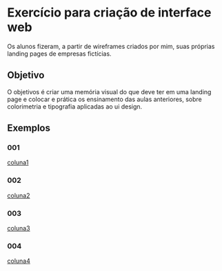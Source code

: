 # Exercício para criação de interface web

Os alunos fizeram, a partir de wireframes criados por mim, suas próprias landing pages de empresas fictícias. 

## Objetivo

O objetivos é criar uma memória visual do que deve ter em uma landing page e colocar e prática os ensinamento das aulas anteriores, sobre colorimetria e tipografia  aplicadas ao ui design.

## Exemplos
### 001

[coluna1](https://dsordes37.github.io/interface1/ex001/)


### 002

[coluna2](https://dsordes37.github.io/interface1/ex002)

### 003

[coluna3](https://dsordes37.github.io/interface1/ex003)


### 004

[coluna4](https://dsordes37.github.io/interface1/ex004)
